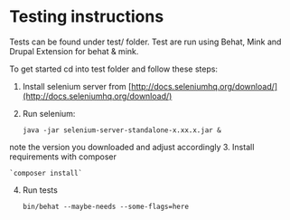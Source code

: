 Testing instructions
========================
Tests can be found under test/ folder.
Test are run using Behat, Mink and Drupal Extension for behat & mink.

To get started cd into test folder and follow these steps:
1. Install selenium server from [http://docs.seleniumhq.org/download/](http://docs.seleniumhq.org/download/)
2. Run selenium:

    `java -jar selenium-server-standalone-x.xx.x.jar &`

  note the version you downloaded and adjust accordingly
3. Install requirements with composer

    `composer install`

4. Run tests

    `bin/behat --maybe-needs --some-flags=here`
